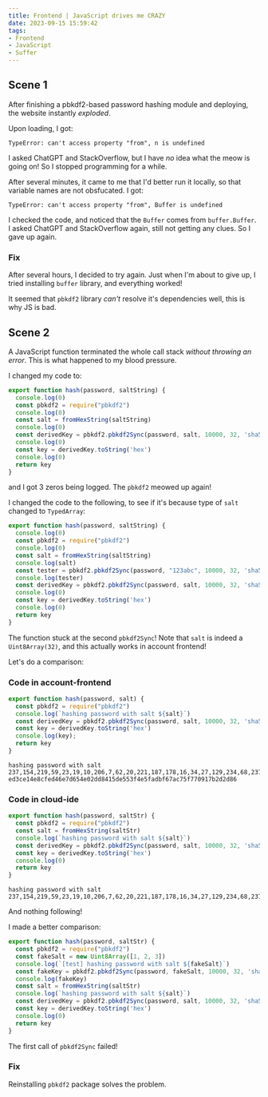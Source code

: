 ```yaml
---
title: Frontend | JavaScript drives me CRAZY
date: 2023-09-15 15:59:42
tags:
- Frontend
- JavaScript
- Suffer
---
```


## Scene 1

After finishing a pbkdf2-based password hashing module and deploying, the website instantly *exploded*.

Upon loading, I got:

```
TypeError: can't access property "from", n is undefined
```

I asked ChatGPT and StackOverflow, but I have *no* idea what the meow is going on! So I stopped programming for a while.

After several minutes, it came to me that I'd better run it locally, so that variable names are not obsfucated. I got:

```
TypeError: can't access property "from", Buffer is undefined
```

I checked the code, and noticed that the `Buffer` comes from `buffer.Buffer`. I asked ChatGPT and StackOverflow again, still not getting any clues. So I gave up again.

### Fix

After several hours, I decided to try again. Just when I'm about to give up, I tried installing `buffer` library, and everything worked!

It seemed that `pbkdf2` library *can't* resolve it's dependencies well, this is why JS is bad.

## Scene 2

A JavaScript function terminated the whole call stack *without throwing an error*. This is what happened to my blood pressure.

I changed my code to:

```javascript
export function hash(password, saltString) {
  console.log(0)
  const pbkdf2 = require("pbkdf2")
  console.log(0)
  const salt = fromHexString(saltString)
  console.log(0)
  const derivedKey = pbkdf2.pbkdf2Sync(password, salt, 10000, 32, 'sha512');
  console.log(0)
  const key = derivedKey.toString('hex')
  console.log(0)
  return key
}
```

and I got 3 zeros being logged. The `pbkdf2` meowed up again!

I changed the code to the following, to see if it's because type of `salt` changed to `TypedArray`:

```javascript
export function hash(password, saltString) {
  console.log(0)
  const pbkdf2 = require("pbkdf2")
  console.log(0)
  const salt = fromHexString(saltString)
  console.log(salt)
  const tester = pbkdf2.pbkdf2Sync(password, "123abc", 10000, 32, 'sha512');
  console.log(tester)
  const derivedKey = pbkdf2.pbkdf2Sync(password, salt, 10000, 32, 'sha512');
  console.log(0)
  const key = derivedKey.toString('hex')
  console.log(0)
  return key
}
```

The function stuck at the second `pbkdf2Sync`! Note that `salt` is indeed a `Uint8Array(32)`, and this actually works in account frontend!

Let's do a comparison:

### Code in account-frontend

```javascript
export function hash(password, salt) {
  const pbkdf2 = require("pbkdf2")
  console.log(`hashing password with salt ${salt}`)
  const derivedKey = pbkdf2.pbkdf2Sync(password, salt, 10000, 32, 'sha512');
  const key = derivedKey.toString('hex')
  console.log(key);
  return key
}
```

```
hashing password with salt 237,154,219,59,23,19,10,206,7,62,20,221,187,178,16,34,27,129,234,68,237,195,38,224,75,61,124,108,96,44,222,129
ed3ce14e8cfed46e7d654e02dd8415de553f4e5fadbf67ac75f770917b2d2d86
```

### Code in cloud-ide

```javascript
export function hash(password, saltStr) {
  const pbkdf2 = require("pbkdf2")
  const salt = fromHexString(saltStr)
  console.log(`hashing password with salt ${salt}`)
  const derivedKey = pbkdf2.pbkdf2Sync(password, salt, 10000, 32, 'sha512');
  const key = derivedKey.toString('hex')
  console.log(0)
  return key
}
```

```
hashing password with salt 237,154,219,59,23,19,10,206,7,62,20,221,187,178,16,34,27,129,234,68,237,195,38,224,75,61,124,108,96,44,222,129
```

And nothing following!

I made a better comparison:

```javascript
export function hash(password, saltStr) {
  const pbkdf2 = require("pbkdf2")
  const fakeSalt = new Uint8Array([1, 2, 3])
  console.log(`[test] hashing password with salt ${fakeSalt}`)
  const fakeKey = pbkdf2.pbkdf2Sync(password, fakeSalt, 10000, 32, 'sha512');
  console.log(fakeKey)
  const salt = fromHexString(saltStr)
  console.log(`hashing password with salt ${salt}`)
  const derivedKey = pbkdf2.pbkdf2Sync(password, salt, 10000, 32, 'sha512');
  const key = derivedKey.toString('hex')
  console.log(0)
  return key
}
```

The first call of `pbkdf2Sync` failed!

### Fix

Reinstalling `pbkdf2` package solves the problem.

